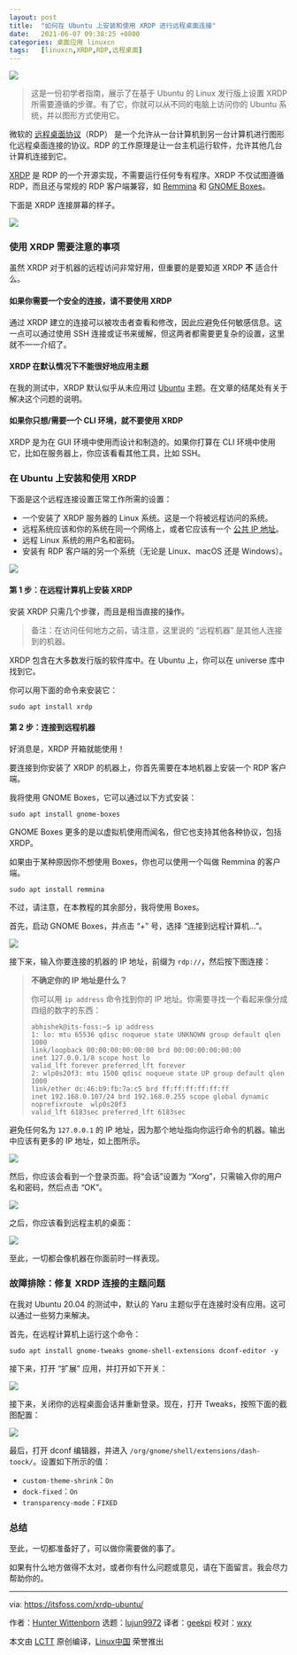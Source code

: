 ```yaml
---
layout: post
title:	"如何在 Ubuntu 上安装和使用 XRDP 进行远程桌面连接"
date:	2021-06-07 09:38:25 +0800 
categories:	桌面应用 linuxcn 
tags:	[linuxcn,XRDP,RDP,远程桌面]
---
```



![](/Asserts/Images/album/202106/07/093752qs3feworsvyoflvl.jpg)



> 
> 这是一份初学者指南，展示了在基于 Ubuntu 的 Linux 发行版上设置 XRDP 所需要遵循的步骤。有了它，你就可以从不同的电脑上访问你的 Ubuntu 系统，并以图形方式使用它。
> 
> 
> 


微软的 [远程桌面协议](https://en.wikipedia.org/wiki/Remote_Desktop_Protocol)（RDP） 是一个允许从一台计算机到另一台计算机进行图形化远程桌面连接的协议。RDP 的工作原理是让一台主机运行软件，允许其他几台计算机连接到它。


[XRDP](https://en.wikipedia.org/wiki/Xrdp) 是 RDP 的一个开源实现，不需要运行任何专有程序。XRDP 不仅试图遵循 RDP，而且还与常规的 RDP 客户端兼容，如 [Remmina](https://remmina.org/) 和 [GNOME Boxes](https://wiki.gnome.org/Apps/Boxes)。


下面是 XRDP 连接屏幕的样子。


![](/Asserts/Images/album/202106/07/093825lq1pa5p2ckisikk2.png)


### 使用 XRDP 需要注意的事项


虽然 XRDP 对于机器的远程访问非常好用，但重要的是要知道 XRDP **不** 适合什么。


#### 如果你需要一个安全的连接，请不要使用 XRDP


通过 XRDP 建立的连接可以被攻击者查看和修改，因此应避免任何敏感信息。这一点可以通过使用 SSH 连接或证书来缓解，但这两者都需要更复杂的设置，这里就不一一介绍了。


#### XRDP 在默认情况下不能很好地应用主题


在我的测试中，XRDP 默认似乎从未应用过 [Ubuntu](https://ubuntu.com/) 主题。在文章的结尾处有关于解决这个问题的说明。


#### 如果你只想/需要一个 CLI 环境，就不要使用 XRDP


XRDP 是为在 GUI 环境中使用而设计和制造的。如果你打算在 CLI 环境中使用它，比如在服务器上，你应该看看其他工具，比如 SSH。


### 在 Ubuntu 上安装和使用 XRDP


下面是这个远程连接设置正常工作所需的设置：


* 一个安装了 XRDP 服务器的 Linux 系统。这是一个将被远程访问的系统。
* 远程系统应该和你的系统在同一个网络上，或者它应该有一个 [公共 IP 地址](https://itsfoss.com/check-ip-address-ubuntu/)。
* 远程 Linux 系统的用户名和密码。
* 安装有 RDP 客户端的另一个系统（无论是 Linux、macOS 还是 Windows）。


![](/Asserts/Images/album/202106/07/093825qmqqsmtge59kes5m.png)


#### 第 1 步：在远程计算机上安装 XRDP


安装 XRDP 只需几个步骤，而且是相当直接的操作。



> 
> 备注：在访问任何地方之前，请注意，这里说的 “远程机器” 是其他人连接到的机器。
> 
> 
> 


XRDP 包含在大多数发行版的软件库中。在 Ubuntu 上，你可以在 universe 库中找到它。


你可以用下面的命令来安装它：



```
sudo apt install xrdp

```

#### 第 2 步：连接到远程机器


好消息是，XRDP 开箱就能使用！


要连接到你安装了 XRDP 的机器上，你首先需要在本地机器上安装一个 RDP 客户端。


我将使用 GNOME Boxes，它可以通过以下方式安装：



```
sudo apt install gnome-boxes

```

GNOME Boxes 更多的是以虚拟机使用而闻名，但它也支持其他各种协议，包括 XRDP。


如果由于某种原因你不想使用 Boxes，你也可以使用一个叫做 Remmina 的客户端。



```
sudo apt install remmina

```

不过，请注意，在本教程的其余部分，我将使用 Boxes。


首先，启动 GNOME Boxes，并点击 “+” 号，选择 “连接到远程计算机…”。


![](/Asserts/Images/album/202106/07/093827p4c3ljljho3ddyth.png)


接下来，输入你要连接的机器的 IP 地址，前缀为 `rdp://`，然后按下图连接：



> 
> **不确定你的 IP 地址是什么？**
> 
> 
> 你可以用 `ip address` 命令找到你的 IP 地址。你需要寻找一个看起来像分成四组的数字的东西：
> 
> 
> 
> ```
> abhishek@its-foss:~$ ip address
> 1: lo: mtu 65536 qdisc noqueue state UNKNOWN group default qlen 1000
> link/loopback 00:00:00:00:00:00 brd 00:00:00:00:00:00
> inet 127.0.0.1/8 scope host lo
> valid_lft forever preferred_lft forever
> 2: wlp0s20f3: mtu 1500 qdisc noqueue state UP group default qlen 1000
> link/ether dc:46:b9:fb:7a:c5 brd ff:ff:ff:ff:ff:ff
> inet 192.168.0.107/24 brd 192.168.0.255 scope global dynamic noprefixroute  wlp0s20f3
> valid_lft 6183sec preferred_lft 6183sec
> 
> ```
> 
> 


避免任何名为 `127.0.0.1` 的 IP 地址，因为那个地址指向你运行命令的机器。输出中应该有更多的 IP 地址，如上图所示。


![](/Asserts/Images/album/202106/07/093830y66fpwelcbttef90.png)


然后，你应该会看到一个登录页面。将“会话”设置为 “Xorg”，只需输入你的用户名和密码，然后点击 “OK”。


![](/Asserts/Images/album/202106/07/093825lq1pa5p2ckisikk2.png)


之后，你应该看到远程主机的桌面：


![](/Asserts/Images/album/202106/07/093831efcg55vcfttrfg0t.png)


至此，一切都会像机器在你面前时一样表现。


### 故障排除：修复 XRDP 连接的主题问题


在我对 Ubuntu 20.04 的测试中，默认的 Yaru 主题似乎在连接时没有应用。这可以通过一些努力来解决。


首先，在远程计算机上运行这个命令：



```
sudo apt install gnome-tweaks gnome-shell-extensions dconf-editor -y

```

接下来，打开 “扩展” 应用，并打开如下开关：


![](/Asserts/Images/album/202106/07/093831hsvxs4gqja9cal5s.png)


接下来，关闭你的远程桌面会话并重新登录。现在，打开 Tweaks，按照下面的截图配置：


![](/Asserts/Images/album/202106/07/093832e7ih00puotnbupat.png)


最后，打开 dconf 编辑器，并进入 `/org/gnome/shell/extensions/dash-toock/`。设置如下所示的值：


* `custom-theme-shrink`：`On`
* `dock-fixed`：`On`
* `transparency-mode`：`FIXED`


### 总结


至此，一切都准备好了，可以做你需要做的事了。


如果有什么地方做得不太对，或者你有什么问题或意见，请在下面留言。我会尽力帮助你的。




---


via: <https://itsfoss.com/xrdp-ubuntu/>


作者：[Hunter Wittenborn](https://itsfoss.com/author/hunter/) 选题：[lujun9972](https://github.com/lujun9972) 译者：[geekpi](https://github.com/geekpi) 校对：[wxy](https://github.com/wxy)


本文由 [LCTT](https://github.com/LCTT/TranslateProject) 原创编译，[Linux中国](https://linux.cn/) 荣誉推出
